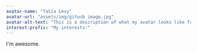```yaml
---
avatar-name: "Talia Levy"
avatar-url: "assets/img/gituub image.jpg"
avatar-alt-text: "This is a description of what my avatar looks like for people who can't see it."
interest-prefix: "My interests:"
---
```


I'm awesome.
